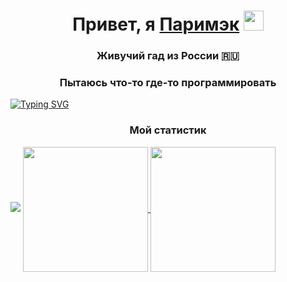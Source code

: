 <h1 align="center">Привет, я <a href="https://strictmc.ru/" target="_blank">Паримэк</a> 
<img src="https://github.com/blackcater/blackcater/raw/main/images/Hi.gif" height="32"/></h1>
<h3 align="center">Живучий гад из России 🇷🇺</h3>
<h3 align="center">Пытаюсь что-то где-то программировать</h3>
<a href="https://git.io/typing-svg"><img src="https://readme-typing-svg.demolab.com?font=Fira+Code&pause=1000&color=35F702&random=false&width=435&lines=%D0%9C%D0%BE%D0%B9+%D1%81%D1%83%D0%B9%D1%82%3A+StrictMC.ru" alt="Typing SVG" /></a>
<h3 align="center">Мой статистик</h3>
<picture>
  <source
    srcset="https://github-readme-stats.vercel.app/api?username=parimekus&show_icons=true&theme=dark"
    media="(prefers-color-scheme: dark)"
  />
  <source
    srcset="https://github-readme-stats.vercel.app/api?username=parimekus&show_icons=true"
    media="(prefers-color-scheme: light), (prefers-color-scheme: no-preference)"
  />
  <img src="https://github-readme-stats.vercel.app/api?username=parimekus&show_icons=true" />
</picture>
<a href="https://github.com/anuraghazra/github-readme-stats">
  <img height=200 align="center" src="https://github-readme-stats.vercel.app/api?username=parimekus" />
</a>
<a href="https://github.com/anuraghazra/convoychat">
  <img height=200 align="center" src="https://github-readme-stats.vercel.app/api/top-langs?username=parimekus&layout=compact&langs_count=8&card_width=320" />
</a>
